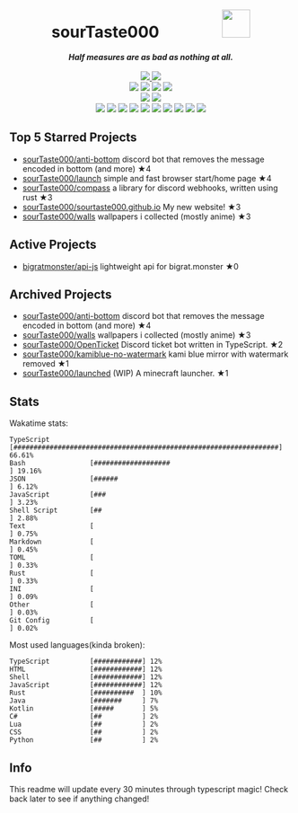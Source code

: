 <!-- deno-fmt-ignore-file -->
<h1 align="center">sourTaste000&emsp;&emsp;&emsp;&emsp;<img src="https://avatars.githubusercontent.com/u/47074495" width="50px"></h1>
<div align="center">
  <b><i>Half measures are as bad as nothing at all.</i></b>
  <br />
  <br />
  <a href="https://heartbeat.sourtaste000.dev">
    <img src="https://img.shields.io/badge/dynamic/json?color=ffd3da&label=Last%20seen&query=last_beat_formatted&suffix=%20ago&url=https%3A%2F%2Fheartbeat.sourtaste000.dev%2Fapi%2Fstats" />
  </a>
  <img src="https://img.shields.io/badge/Discord-sourTaste000%232391-ffcee0?labelColor=4c566a&logo=Discord" />
  <br />
  <img src="https://img.shields.io/badge/-Vim-%23f4d3d5?logo=Vim&labelColor=4c566a" />
  <img src="https://img.shields.io/badge/-CLion-%23ffc9e5?logo=CLion&labelColor=4c566a" />
  <img src="https://img.shields.io/badge/-IntellJ IDEA-%23ffbeef?logo=IntelliJIDEA&labelColor=4c566a" />
  <img src="https://img.shields.io/badge/-Visual Studio Code-%23ffb4ed?logo=VisualStudioCode&labelColor=4c566a" />
  <br />
  <img src="https://img.shields.io/badge/-macOS-%23ffaaea?logo=macOS&labelColor=4c566a" />
  <img src="https://img.shields.io/badge/-Linux-%23e9d3d0?logo=Linux&labelColor=4c566a" />
  <br />
<img src="https://img.shields.io/badge/-TypeScript-e8e8e4" />
<img src="https://img.shields.io/badge/-HTML-fec89a" />
<img src="https://img.shields.io/badge/-Rust-f8edeb" />
<img src="https://img.shields.io/badge/-other-d8e2dc" />
<img src="https://img.shields.io/badge/-Shell-fae1dd" />
<img src="https://img.shields.io/badge/-Kotlin-ffd7ba" />
<img src="https://img.shields.io/badge/-Java-ffe5d9" />
<img src="https://img.shields.io/badge/-Swift-fcd5ce" />
<img src="https://img.shields.io/badge/-JavaScript-ece4db" />
<img src="https://img.shields.io/badge/-CSS-fec5bb" />
  <br />
</div>

## Top 5 Starred Projects

- [sourTaste000/anti-bottom](https://github.com/sourTaste000/anti-bottom) discord bot that removes the message encoded in bottom (and more) ★4
- [sourTaste000/launch](https://github.com/sourTaste000/launch) simple and fast browser start/home page ★4
- [sourTaste000/compass](https://github.com/sourTaste000/compass) a library for discord webhooks, written using rust ★3
- [sourTaste000/sourtaste000.github.io](https://github.com/sourTaste000/sourtaste000.github.io) My new website! ★3
- [sourTaste000/walls](https://github.com/sourTaste000/walls) wallpapers i collected (mostly anime) ★3

## Active Projects

- [bigratmonster/api-js](https://github.com/bigratmonster/api-js) lightweight api for bigrat.monster ★0

## Archived Projects

- [sourTaste000/anti-bottom](https://github.com/sourTaste000/anti-bottom) discord bot that removes the message encoded in bottom (and more) ★4
- [sourTaste000/walls](https://github.com/sourTaste000/walls) wallpapers i collected (mostly anime) ★3
- [sourTaste000/OpenTicket](https://github.com/sourTaste000/OpenTicket) Discord ticket bot written in TypeScript. ★2
- [sourTaste000/kamiblue-no-watermark](https://github.com/sourTaste000/kamiblue-no-watermark) kami blue mirror with watermark removed ★1
- [sourTaste000/launched](https://github.com/sourTaste000/launched) (WIP) A minecraft launcher. ★1

## Stats

Wakatime stats:
```
TypeScript          [##################################################################] 66.61%
Bash                [###################                                              ] 19.16%
JSON                [######                                                           ] 6.12%
JavaScript          [###                                                              ] 3.23%
Shell Script        [##                                                               ] 2.88%
Text                [                                                                 ] 0.75%
Markdown            [                                                                 ] 0.45%
TOML                [                                                                 ] 0.33%
Rust                [                                                                 ] 0.33%
INI                 [                                                                 ] 0.09%
Other               [                                                                 ] 0.03%
Git Config          [                                                                 ] 0.02%
```

Most used languages(kinda broken):
```
TypeScript          [############] 12%
HTML                [############] 12%
Shell               [############] 12%
JavaScript          [############] 12%
Rust                [##########  ] 10%
Java                [#######     ] 7%
Kotlin              [#####       ] 5%
C#                  [##          ] 2%
Lua                 [##          ] 2%
CSS                 [##          ] 2%
Python              [##          ] 2%
```

## Info

This readme will update every 30 minutes through typescript magic! Check back later to see if anything changed!
